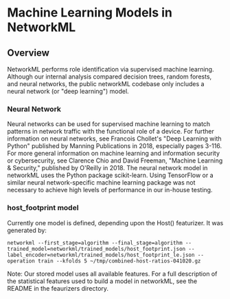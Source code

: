 # Machine Learning Models in NetworkML

## Overview

NetworkML performs role identification via supervised machine learning. Although our 
internal analysis compared decision trees, random forests, and neural networks, the public
networkML codebase only includes a neural network (or "deep learning") model.

### Neural Network
Neural networks can be used for supervised machine learning to match patterns in network
traffic with the functional role of a device. For further information on neural networks,
see Francois Chollet's "Deep Learning with Python" published by Manning
Publications in 2018, especially pages 3-116. For more general information on machine 
learning and information security or cybersecurity, see Clarence 
Chio and David Freeman, "Machine Learning & Security," published by O'Reilly
in 2018. The neural network model in networkML uses the Python package scikit-learn. Using
TensorFlow or a similar neural network-specific machine learning package was not necessary
to achieve high levels of performance in our in-house testing.

### host_footprint model

Currently one model is defined, depending upon the Host() featurizer. It was generated by:

~~~~
networkml --first_stage=algorithm --final_stage=algorithm --trained_model=networkml/trained_models/host_footprint.json --label_encoder=networkml/trained_models/host_footprint_le.json --operation train --kfolds 5 ~/tmp/combined-host-ratios-041020.gz
~~~~

Note: Our stored model uses all available features. For a full description of the statistical features used to build a model in networkML, see the README in the feaurizers directory.
